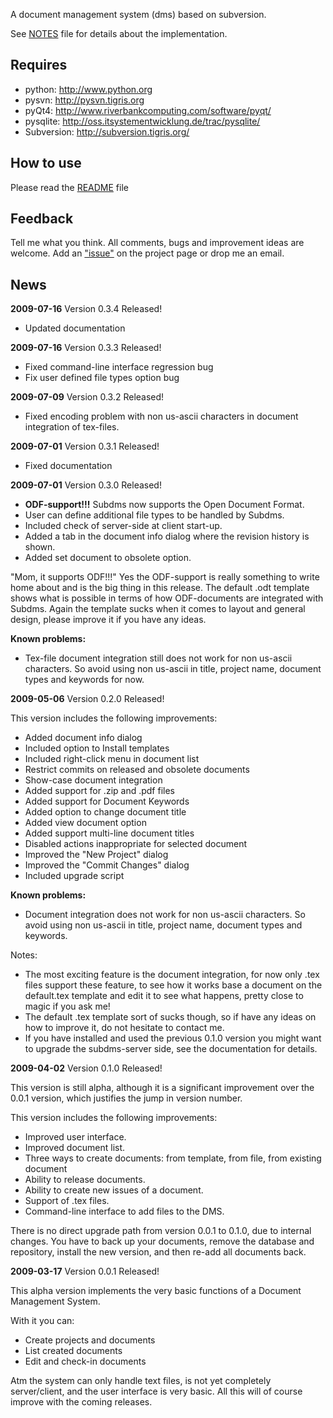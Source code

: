 A document management system (dms) based on subversion.

See [NOTES](http://code.google.com/p/subdms/source/browse/trunk/NOTES) file for details about the implementation.

## Requires ##

  * python:     http://www.python.org
  * pysvn:      http://pysvn.tigris.org
  * pyQt4:      http://www.riverbankcomputing.com/software/pyqt/
  * pysqlite:   http://oss.itsystementwicklung.de/trac/pysqlite/
  * Subversion: http://subversion.tigris.org/

## How to use ##
Please read the [README](http://code.google.com/p/subdms/source/browse/trunk/README) file

## Feedback ##
Tell me what you think. All comments, bugs and improvement ideas are welcome. Add an ["issue"](http://code.google.com/p/pyhdf5io/issues/list) on the project page or drop me an email.

## News ##
**2009-07-16** Version 0.3.4 Released!
  * Updated documentation

**2009-07-16** Version 0.3.3 Released!
  * Fixed command-line interface regression bug
  * Fix user defined file types option bug

**2009-07-09** Version 0.3.2 Released!
  * Fixed encoding problem with non us-ascii characters in document integration of tex-files.

**2009-07-01** Version 0.3.1 Released!
  * Fixed documentation

**2009-07-01** Version 0.3.0 Released!

  * **ODF-support!!!** Subdms now supports the Open Document Format.
  * User can define additional file types to be handled by Subdms.
  * Included check of server-side at client start-up.
  * Added a tab in the document info dialog where the revision history is shown.
  * Added set document to obsolete option.

"Mom, it supports ODF!!!" Yes the ODF-support is really something to write
home about and is the big thing in this release. The default .odt template
shows what is possible in terms of how ODF-documents are integrated with Subdms.
Again the template sucks when it comes to layout and general design, please
improve it if you have any ideas.

**Known problems:**
  * Tex-file document integration still does not work for non us-ascii characters. So avoid using non us-ascii in title, project name, document types and keywords for now.

**2009-05-06** Version 0.2.0 Released!

This version includes the following improvements:
  * Added document info dialog
  * Included option to Install templates
  * Included right-click menu in document list
  * Restrict commits on released and obsolete documents
  * Show-case document integration
  * Added support for .zip and .pdf files
  * Added support for Document Keywords
  * Added option to change document title
  * Added view document option
  * Added support multi-line document titles
  * Disabled actions inappropriate for selected document
  * Improved the "New Project" dialog
  * Improved the "Commit Changes" dialog
  * Included upgrade script

**Known problems:**
  * Document integration does not work for non us-ascii characters. So avoid using non us-ascii in title, project name, document types and keywords.

Notes:
  * The most exciting feature is the document integration, for now only .tex files support these feature, to see how it works base a document on the default.tex template and edit it to  see what happens, pretty close to magic if you ask me!
  * The default .tex template sort of sucks though, so if have any ideas on how to improve it, do not hesitate to contact me.
  * If you have installed and used the previous 0.1.0 version you might want to upgrade the subdms-server side, see the documentation for details.

**2009-04-02** Version 0.1.0 Released!

This version is still alpha, although it is a significant improvement over the 0.0.1 version, which justifies the jump in version number.

This version includes the following improvements:
  * Improved user interface.
  * Improved document list.
  * Three ways to create documents: from template, from file, from existing document
  * Ability to release documents.
  * Ability to create new issues of a document.
  * Support of .tex files.
  * Command-line interface to add files to the DMS.

There is no direct upgrade path from version 0.0.1 to 0.1.0, due to internal changes. You have to back up your documents, remove the database and repository, install the new version, and then re-add all documents back.

**2009-03-17** Version 0.0.1 Released!

This alpha version implements the very basic functions of a Document Management System.

With it you can:
  * Create projects and documents
  * List created documents
  * Edit and check-in documents

Atm the system can only handle text files, is not yet completely server/client, and the user interface is very basic. All this will of course improve with the coming releases.

